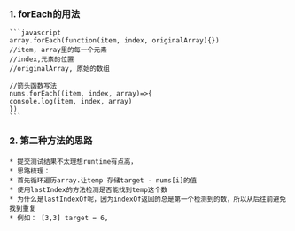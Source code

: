 ### 1. forEach的用法
    ```javascript
    array.forEach(function(item, index, originalArray){})
    //item, array里的每一个元素
    //index,元素的位置
    //originalArray, 原始的数组

    //箭头函数写法
    nums.forEach((item, index, array)=>{
    console.log(item, index, array)
    })
    ```
### 2. 第二种方法的思路
    * 提交测试结果不太理想runtime有点高，
    * 思路梳理：
    * 首先循环遍历array.让temp 存储target - nums[i]的值
    * 使用lastIndex的方法检测是否能找到temp这个数
    * 为什么是lastIndexOf呢，因为indexOf返回的总是第一个检测到的数，所以从后往前避免找到重复
    * 例如： [3,3] target = 6, 

